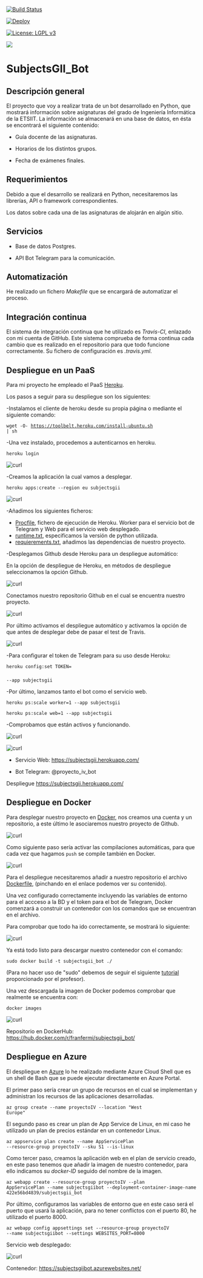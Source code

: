 [![Build Status](https://travis-ci.org/franfermi/Infraestructura-Virtual_IV.svg?branch=master)](https://travis-ci.org/franfermi/Infraestructura-Virtual_IV)

[![Deploy](https://www.herokucdn.com/deploy/button.svg)](https://dashboard.heroku.com/apps/subjectsgii)

[![License: LGPL v3](https://img.shields.io/badge/License-LGPL%20v3-blue.svg)](https://www.gnu.org/licenses/lgpl-3.0)

![](https://dockerbuildbadges.quelltext.eu/status.svg?organization=franfermi&repository=subjectsgii_bot)

# SubjectsGII_Bot

## Descripción general

El proyecto que voy a realizar trata de un bot desarrollado en Python, que mostrará información sobre asignaturas del grado de Ingeniería Informática de la ETSIIT. La información se almacenará en una base de datos, en ésta se encontrará el siguiente contenido:

* Guía docente de las asignaturas.

* Horarios de los distintos grupos.

* Fecha de exámenes finales.

## Requerimientos

Debido a que el desarrollo se realizará en Python, necesitaremos las librerías, API o framework correspondientes.

Los datos sobre cada una de las asignaturas de alojarán en algún sitio.

## Servicios

* Base de datos Postgres.

* API Bot Telegram para la comunicación.

## Automatización

He realizado un fichero *Makefile* que se encargará de automatizar el proceso.

## Integración continua

El sistema de integración continua que he utilizado es *Travis-CI*, enlazado con mi cuenta de GitHub. Este sistema comprueba de forma continua cada cambio que es realizado en el repositorio para que todo funcione correctamente. Su fichero de configuración es *.travis.yml*.

## Despliegue en un PaaS

Para mi proyecto he empleado el PaaS [Heroku](https://www.heroku.com/).

Los pasos a seguir para su despliegue son los siguientes:

-Instalamos el cliente de heroku desde su propia página o mediante el siguiente comando:

<code>wget -O- https://toolbelt.heroku.com/install-ubuntu.sh | sh</code>

-Una vez instalado, procedemos a autenticarnos en heroku.

<code>heroku login</code>

![curl](https://github.com/franfermi/Infraestructura-Virtual_IV/blob/master/docs/img/heroku_login.png)

-Creamos la aplicación la cual vamos a desplegar.

<code>heroku apps:create --region eu subjectsgii</code>

![curl](https://github.com/franfermi/Infraestructura-Virtual_IV/blob/master/docs/img/create_app_heroku.png)

-Añadimos los siguientes ficheros:

* [Procfile](https://github.com/franfermi/Infraestructura-Virtual_IV/blob/master/Procfile), fichero de ejecución de Heroku. Worker para el servicio bot de Telegram y Web para el servicio web desplegado.
* [runtime.txt](https://github.com/franfermi/Infraestructura-Virtual_IV/blob/master/runtime.txt), especificamos la versión de python utilizada.
* [requierements.txt](https://github.com/franfermi/Infraestructura-Virtual_IV/blob/master/requirements.txt), añadimos las dependencias de nuestro proyecto.

-Desplegamos Github desde Heroku para un despliegue automático:

En la opción de despliegue de Heroku, en métodos de despliegue seleccionamos la opción Github.

![curl](https://github.com/franfermi/Infraestructura-Virtual_IV/blob/master/docs/img/metodo_despliegue.png)

Conectamos nuestro repositorio Github en el cual se encuentra nuestro proyecto.

![curl](https://github.com/franfermi/Infraestructura-Virtual_IV/blob/master/docs/img/conexi%C3%B3n_github.png)

Por último activamos el despliegue automático y activamos la opción de que antes de desplegar debe de pasar el test de Travis.

![curl](https://github.com/franfermi/Infraestructura-Virtual_IV/blob/master/docs/img/despligue_aut_Travis.png)

-Para configurar el token de Telegram para su uso desde Heroku:

<code>heroku config:set TOKEN=$$$$ --app subjectsgii</code>

-Por último, lanzamos tanto el bot como el servicio web.

<code>heroku ps:scale worker=1 --app subjectsgii</code>

<code>heroku ps:scale web=1 --app subjectsgii</code>

-Comprobamos que están activos y funcionando.

![curl](https://github.com/franfermi/Infraestructura-Virtual_IV/blob/master/docs/img/gunicorn_API_web.png)

![curl](https://github.com/franfermi/Infraestructura-Virtual_IV/blob/master/docs/img/worker_web_funcionando.png)

* Servicio Web: https://subjectsgii.herokuapp.com/

* Bot Telegram: @proyecto_iv_bot

Despliegue https://subjectsgii.herokuapp.com/

## Despliegue en Docker

Para desplegar nuestro proyecto en [Docker](https://www.docker.com/), nos creamos una cuenta y un repositorio, a este último le asociaremos nuestro proyecto de Github.

![curl](https://github.com/franfermi/Infraestructura-Virtual_IV/blob/master/docs/img/repositorio_docker.png)

Como siguiente paso sería activar las compilaciones automáticas, para que cada vez que hagamos <code>push</code> se compile también en Docker.

![curl](https://github.com/franfermi/Infraestructura-Virtual_IV/blob/master/docs/img/build_configurations.png)

Para el despliegue necesitaremos añadir a nuestro repositorio el archivo [Dockerfile](https://github.com/franfermi/Infraestructura-Virtual_IV/blob/master/Dockerfile), (pinchando en el enlace podemos ver su contenido).

Una vez configurado correctamente incluyendo las variables de entorno para el accceso a la BD y el token para el bot de Telegram, Docker comenzará a construir un contenedor con los comandos que se encuentran en el archivo.

Para comprobar que todo ha ido correctamente, se mostrará lo siguiente:

![curl](https://github.com/franfermi/Infraestructura-Virtual_IV/blob/master/docs/img/despliegue_Docker.png)

Ya está todo listo para descargar nuestro contenedor con el comando:

<code>sudo docker build -t subjectsgii_bot ./</code>

(Para no hacer uso de "sudo" debemos de seguir el siguiente [tutorial](https://docs.docker.com/engine/installation/linux/linux-postinstall/#manage-docker-as-a-non-root-user) proporcionado por el profesor).

Una vez descargada la imagen de Docker podemos comprobar que realmente se encuentra con:

<code>docker images</code>

![curl](https://github.com/franfermi/Infraestructura-Virtual_IV/blob/master/docs/img/imagen_docker.png)

Repositorio en DockerHub: https://hub.docker.com/r/franfermi/subjectsgii_bot/

## Despliegue en Azure

El despliegue en [Azure](https://azure.microsoft.com/es-es/) lo he realizado mediante Azure Cloud Shell que es un shell de Bash que se puede ejecutar directamente en Azure Portal.

El primer paso sería crear un grupo de recursos en el cual se implementan y administran los recursos de las aplicaciones desarrolladas.

<code>az group create --name proyectoIV --location "West Europe"</code>

El segundo paso es crear un plan de App Service de Linux, en mi caso he utilizado un plan de precios estándar en un contenedor Linux.

<code>az appservice plan create --name AppServicePlan --resource-group proyectoIV --sku S1 --is-linux</code>

Como tercer paso, creamos la aplicación web en el plan de servicio creado, en este paso tenemos que añadir la imagen de nuestro contenedor, para ello indicamos su *docker-ID* seguido del nombre de la imagen.

<code>az webapp create --resource-group proyectoIV --plan AppServicePlan --name subjectsgiibot --deployment-container-image-name 422e56bd4839/subjectsgii_bot</code>

Por último, configuramos las variables de entorno que en este caso será el puerto que usará la aplicación, para no tener conflictos con el puerto 80, he utilizado el puerto 8000.

<code>az webapp config appsettings set --resource-group proyectoIV --name subjectsgiibot --settings WEBSITES_PORT=8000</code>

Servicio web desplegado:

![curl](https://github.com/franfermi/Infraestructura-Virtual_IV/blob/master/docs/img/azure_funcionando.jpg)

Contenedor: https://subjectsgiibot.azurewebsites.net/
